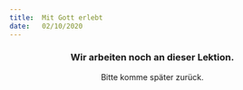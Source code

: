 ```yaml
---
title:  Mit Gott erlebt
date:   02/10/2020
---
```


### <center>Wir arbeiten noch an dieser Lektion.</center>
<center>Bitte komme später zurück.</center>